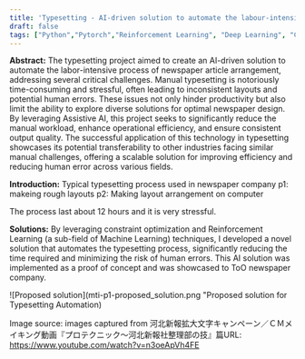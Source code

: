 ```yaml
---
title: 'Typesetting - AI-driven solution to automate the labour-intensive process of newspaper article arrangement'
draft: false
tags: ["Python","Pytorch","Reinforcement Learning", "Deep Learning", "Constrained Programming"]
---
```


**Abstract:**
The typesetting project aimed to create an AI-driven solution to automate the labor-intensive process of newspaper article arrangement, addressing several critical challenges. Manual typesetting is notoriously time-consuming and stressful, often leading to inconsistent layouts and potential human errors. These issues not only hinder productivity but also limit the ability to explore diverse solutions for optimal newspaper design. By leveraging Assistive AI, this project seeks to significantly reduce the manual workload, enhance operational efficiency, and ensure consistent output quality. The successful application of this technology in typesetting showcases its potential transferability to other industries facing similar manual challenges, offering a scalable solution for improving efficiency and reducing human error across various fields.

**Introduction:**
Typical typesetting process used in newspaper company
p1: makeing rough layouts
p2: Making layout arrangement on computer​

The process last about 12 hours and it is very stressful.

**Solutions:**
By leveraging constraint optimization and Reinforcement Learning (a sub-field of  Machine Learning) techniques, I developed a novel solution that automates the typesetting process, significantly reducing the time required and minimizing the risk of human errors. This AI solution was implemented as a proof of concept and was showcased to ToO newspaper company.

![Proposed solution](mti-p1-proposed_solution.png "Proposed solution for Typesetting Automation)

Image source: images captured from 河北新報拡大文字キャンペーン／ＣＭメイキング動画『プロテクニック～河北新報社整理部の技』篇​
URL: https://www.youtube.com/watch?v=n3oeApVh4FE​